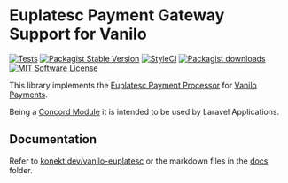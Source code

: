 # Euplatesc Payment Gateway Support for Vanilo

[![Tests](https://img.shields.io/github/workflow/status/artkonekt/vanilo-euplatesc/tests/master?style=flat-square)](https://github.com/artkonekt/vanilo-euplatesc/actions?query=workflow%3Atests)
[![Packagist Stable Version](https://img.shields.io/packagist/v/konekt/vanilo-euplatesc.svg?style=flat-square&label=stable)](https://packagist.org/packages/konekt/vanilo-euplatesc)
[![StyleCI](https://styleci.io/repos/230225749/shield?branch=master)](https://styleci.io/repos/230225749)
[![Packagist downloads](https://img.shields.io/packagist/dt/konekt/vanilo-euplatesc.svg?style=flat-square)](https://packagist.org/packages/konekt/vanilo-euplatesc)
[![MIT Software License](https://img.shields.io/badge/license-MIT-blue.svg?style=flat-square)](LICENSE)

This library implements the [Euplatesc Payment Processor](https://www.euplatesc.ro/) for
[Vanilo Payments](https://vanilo.io/docs/master/payments).

Being a [Concord Module](https://konekt.dev/concord/1.9/modules) it is intended to be used by
Laravel Applications.

## Documentation

Refer to [konekt.dev/vanilo-euplatesc](https://konekt.dev/vanilo-euplatesc) or the markdown files in
the [docs](docs/) folder.

